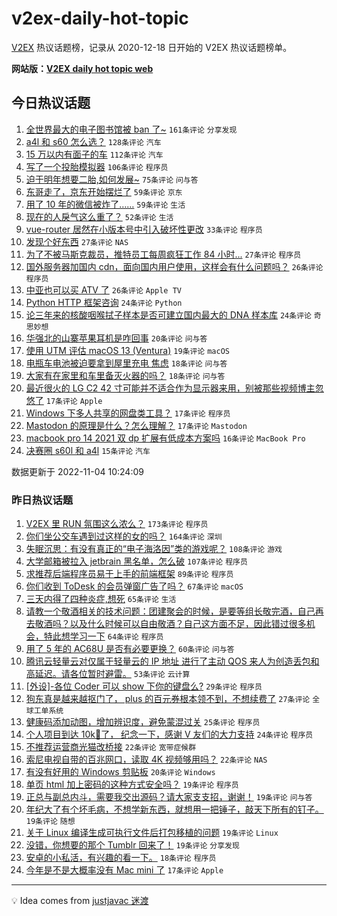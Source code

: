 # v2ex-daily-hot-topic

[V2EX](https://www.v2ex.com/) 热议话题榜，记录从 2020-12-18 日开始的 V2EX 热议话题榜单。

**网站版：[V2EX daily hot topic web](https://boojack.github.io/v2ex-daily-hot-topic-web/)**

## 今日热议话题

<!-- TODAY BEGIN -->

1. [全世界最大的电子图书馆被 ban 了~](https://www.v2ex.com/t/892528) `161条评论` `分享发现`
1. [a4l 和 s60 怎么选？](https://www.v2ex.com/t/892533) `128条评论` `汽车`
1. [15 万以内有面子的车](https://www.v2ex.com/t/892539) `112条评论` `汽车`
1. [写了一个投胎模拟器](https://www.v2ex.com/t/892662) `106条评论` `程序员`
1. [迫于明年想要二胎,如何发展~](https://www.v2ex.com/t/892537) `75条评论` `问与答`
1. [东哥走了，京东开始摆烂了](https://www.v2ex.com/t/892587) `59条评论` `京东`
1. [用了 10 年的微信被炸了……](https://www.v2ex.com/t/892626) `59条评论` `生活`
1. [现在的人戾气这么重了？](https://www.v2ex.com/t/892572) `52条评论` `生活`
1. [vue-router 居然在小版本号中引入破坏性更改](https://www.v2ex.com/t/892613) `33条评论` `程序员`
1. [发现个好东西](https://www.v2ex.com/t/892717) `27条评论` `NAS`
1. [为了不被马斯克裁员，推特员工每周疯狂工作 84 小时...](https://www.v2ex.com/t/892604) `27条评论` `程序员`
1. [国外服务器加国内 cdn，面向国内用户使用，这样会有什么问题吗？](https://www.v2ex.com/t/892729) `26条评论` `程序员`
1. [中亚也可以买 ATV 了](https://www.v2ex.com/t/892707) `26条评论` `Apple TV`
1. [Python HTTP 框架咨询](https://www.v2ex.com/t/892601) `24条评论` `Python`
1. [论三年来的核酸咽喉拭子样本是否可建立国内最大的 DNA 样本库](https://www.v2ex.com/t/892594) `24条评论` `奇思妙想`
1. [华强北的山寨苹果耳机是咋回事](https://www.v2ex.com/t/892693) `20条评论` `问与答`
1. [使用 UTM 评估 macOS 13 (Ventura)](https://www.v2ex.com/t/892603) `19条评论` `macOS`
1. [电瓶车电池被迫要拿到屋里充电 焦虑](https://www.v2ex.com/t/892685) `18条评论` `问与答`
1. [大家有在家里和车里备灭火器的吗？](https://www.v2ex.com/t/892563) `18条评论` `问与答`
1. [最近很火的 LG C2 42 寸可能并不适合作为显示器来用，别被那些视频博主忽悠了](https://www.v2ex.com/t/892728) `17条评论` `Apple`
1. [Windows 下多人共享的网盘类工具？](https://www.v2ex.com/t/892625) `17条评论` `程序员`
1. [Mastodon 的原理是什么？怎么理解？](https://www.v2ex.com/t/892593) `17条评论` `Mastodon`
1. [macbook pro 14 2021 双 dp 扩展有低成本方案吗](https://www.v2ex.com/t/892660) `16条评论` `MacBook Pro`
1. [决赛圈 s60l 和 a4l](https://www.v2ex.com/t/892532) `15条评论` `汽车`

数据更新于 2022-11-04 10:24:09

<!-- TODAY END -->

### 昨日热议话题

<!-- YESTERDAY BEGIN -->

1. [V2EX 里 RUN 氛围这么浓么？](https://www.v2ex.com/t/892314) `173条评论` `程序员`
1. [你们坐公交车遇到过这样的女的吗？](https://www.v2ex.com/t/892283) `164条评论` `深圳`
1. [失眠沉思：有没有真正的“电子海洛因”类的游戏呢？](https://www.v2ex.com/t/892337) `108条评论` `游戏`
1. [大学邮箱被拉入 jetbrain 黑名单，怎么破](https://www.v2ex.com/t/892287) `107条评论` `程序员`
1. [求推荐后端程序员易于上手的前端框架](https://www.v2ex.com/t/892342) `89条评论` `程序员`
1. [你们收到 ToDesk 的会员弹窗广告了吗？](https://www.v2ex.com/t/892263) `67条评论` `macOS`
1. [三天内得了四种炎症,想死](https://www.v2ex.com/t/892377) `65条评论` `生活`
1. [请教一个敬酒相关的技术问题：团建聚会的时候，是要等组长敬完酒，自己再去敬酒吗？以及什么时候可以自由敬酒？自己这方面不足，因此错过很多机会，特此想学习一下](https://www.v2ex.com/t/892424) `64条评论` `程序员`
1. [用了 5 年的 AC68U 是否有必要更换？](https://www.v2ex.com/t/892277) `60条评论` `问与答`
1. [腾讯云轻量云对仅属于轻量云的 IP 地址 进行了主动 QOS 来人为创造丢包和高延迟。请各位暂时避雷。](https://www.v2ex.com/t/892372) `53条评论` `云计算`
1. [[外设]-各位 Coder 可以 show 下你的键盘么?](https://www.v2ex.com/t/892493) `29条评论` `程序员`
1. [狗东真是越来越抠门了， plus 的百元券根本领不到，不想续费了](https://www.v2ex.com/t/892368) `27条评论` `全球工单系统`
1. [健康码添加动图，增加辨识度，避免蒙混过关](https://www.v2ex.com/t/892495) `25条评论` `程序员`
1. [个人项目到达 10k🌟了， 纪念一下，感谢 V 友们的大力支持](https://www.v2ex.com/t/892395) `24条评论` `程序员`
1. [不推荐运营商光猫改桥接](https://www.v2ex.com/t/892428) `22条评论` `宽带症候群`
1. [索尼电视自带的百兆网口，读取 4K 视频够用吗？](https://www.v2ex.com/t/892319) `22条评论` `NAS`
1. [有没有好用的 Windows 剪贴板](https://www.v2ex.com/t/892475) `20条评论` `Windows`
1. [单页 html 加上密码的这种方式安全吗？](https://www.v2ex.com/t/892473) `19条评论` `程序员`
1. [正总与副总内斗，需要我交出源码？请大家支支招，谢谢！](https://www.v2ex.com/t/892448) `19条评论` `问与答`
1. [年纪大了有个坏毛病，不想学新东西，就想用一把锤子，敲天下所有的钉子。](https://www.v2ex.com/t/892410) `19条评论` `随想`
1. [关于 Linux 编译生成可执行文件后打包移植的问题](https://www.v2ex.com/t/892392) `19条评论` `Linux`
1. [没错，你想要的那个 Tumblr 回来了！](https://www.v2ex.com/t/892281) `19条评论` `分享发现`
1. [安卓的小私活，有兴趣的看一下。](https://www.v2ex.com/t/892381) `18条评论` `程序员`
1. [今年是不是大概率没有 Mac mini 了](https://www.v2ex.com/t/892266) `17条评论` `Apple`

<!-- YESTERDAY END -->

---

💡 Idea comes from [justjavac 迷渡](https://github.com/justjavac/)
